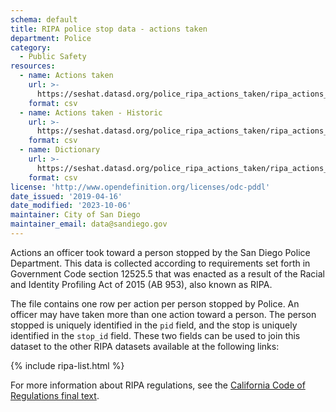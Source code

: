 ```yaml
---
schema: default
title: RIPA police stop data - actions taken
department: Police
category:
  - Public Safety
resources:
  - name: Actions taken
    url: >-
      https://seshat.datasd.org/police_ripa_actions_taken/ripa_actions_taken_2024_datasd.csv
    format: csv
  - name: Actions taken - Historic
    url: >-
      https://seshat.datasd.org/police_ripa_actions_taken/ripa_actions_taken_historic_v2.csv
    format: csv
  - name: Dictionary
    url: >-
      https://seshat.datasd.org/police_ripa_actions_taken/ripa_actions_taken_dictionary_datasd.csv
    format: csv
license: 'http://www.opendefinition.org/licenses/odc-pddl'
date_issued: '2019-04-16'
date_modified: '2023-10-06'
maintainer: City of San Diego
maintainer_email: data@sandiego.gov
---
```

Actions an officer took toward a person stopped by the San Diego Police Department. This data is collected according to requirements set forth in Government Code section 12525.5 that was enacted as a result of the Racial and Identity Profiling Act of 2015 (AB 953), also known as RIPA.

<!--more-->

The file contains one row per action per person stopped by Police. An officer may have taken more than one action toward a person. The person stopped is uniquely identified in the `pid` field, and the stop is uniquely identified in the `stop_id` field. These two fields can be used to join this dataset to the other RIPA datasets available at the following links:

{% include ripa-list.html %}

For more information about RIPA regulations, see the [California Code of Regulations final text](https://oag.ca.gov/sites/all/files/agweb/pdfs/ripa/stop-data-reg-final-text-110717.pdf?).